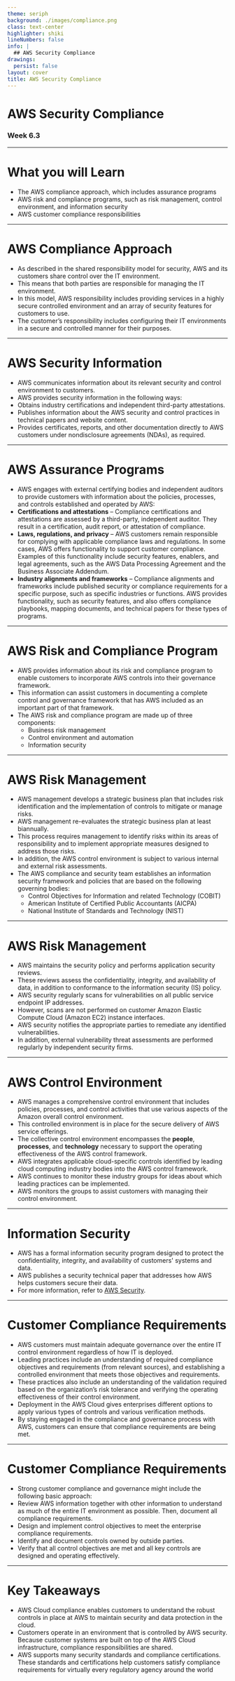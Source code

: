 ```yaml
---
theme: seriph
background: ./images/compliance.png
class: text-center
highlighter: shiki
lineNumbers: false
info: |
  ## AWS Security Compliance
drawings:
  persist: false
layout: cover
title: AWS Security Compliance
---
```


<!--

-->

# AWS Security Compliance
### Week 6.3


---

# What you will Learn 


<v-clicks>

* The AWS compliance approach, which includes assurance programs
* AWS risk and compliance programs, such as risk management, control environment, and information security
* AWS customer compliance responsibilities

</v-clicks>


---

# AWS Compliance Approach

<v-clicks> 

* As described in the shared responsibility model for security, AWS and its customers share control over the IT environment. 
* This means that both parties are responsible for managing the IT environment. 
* In this model, AWS responsibility includes providing services in a highly secure controlled environment and an array of security features for customers to use.
* The customer’s responsibility includes configuring their IT environments in a secure and controlled manner for their purposes.

</v-clicks>


---

# AWS Security Information 

<v-clicks> 

* AWS communicates information about its relevant security and control environment to customers. 
* AWS provides security information in the following ways:
* Obtains industry certifications and independent third-party attestations.
* Publishes information about the AWS security and control practices in technical papers and website content.
* Provides certificates, reports, and other documentation directly to AWS customers under nondisclosure agreements (NDAs), as required. 

</v-clicks>


---

# AWS Assurance Programs


<v-clicks> 

* AWS engages with external certifying bodies and independent auditors to provide customers with information about the policies, processes, and controls established and operated by AWS:
* **Certifications and attestations** – Compliance certifications and attestations are assessed by a third-party, independent auditor. They result in a certification, audit report, or attestation of compliance.
* **Laws, regulations, and privacy** – AWS customers remain responsible for complying with applicable compliance laws and regulations. In some cases, AWS offers functionality to support customer compliance. Examples of this functionality include security features, enablers, and legal agreements, such as the AWS Data Processing Agreement and the Business Associate Addendum.
* **Industry alignments and frameworks** – Compliance alignments and frameworks include published security or compliance requirements for a specific purpose, such as specific industries or functions. AWS provides functionality, such as security features, and also offers compliance playbooks, mapping documents, and technical papers for these types of programs.

</v-clicks>


---

# AWS Risk and Compliance Program 

<v-clicks>

* AWS provides information about its risk and compliance program to enable customers to incorporate AWS controls into their governance framework. 
* This information can assist customers in documenting a complete control and governance framework that has AWS included as an important part of that framework.
* The AWS risk and compliance program are made up of three components:
  - Business risk management 
  - Control environment and automation 
  - Information security

</v-clicks>


---

# AWS Risk Management

<v-clicks>

* AWS management develops a strategic business plan that includes risk identification and the implementation of controls to mitigate or manage risks. 
* AWS management re-evaluates the strategic business plan at least biannually. 
* This process requires management to identify risks within its areas of responsibility and to implement appropriate measures designed to address those risks.
* In addition, the AWS control environment is subject to various internal and external risk assessments.
* The AWS compliance and security team establishes an information security framework and policies that are based on the following governing bodies:
  - Control Objectives for Information and related Technology (COBIT) 
  - American Institute of Certified Public Accountants (AICPA)  
  - National Institute of Standards and Technology (NIST)
  
</v-clicks>


---

# AWS Risk Management

<v-clicks> 

* AWS maintains the security policy and performs application security reviews. 
* These reviews assess the confidentiality, integrity, and availability of data, in addition to conformance to the information security (IS) policy.
* AWS security regularly scans for vulnerabilities on all public service endpoint IP addresses. 
* However, scans are not performed on customer Amazon Elastic Compute Cloud (Amazon EC2) instance interfaces. 
* AWS security notifies the appropriate parties to remediate any identified vulnerabilities.
* In addition, external vulnerability threat assessments are performed regularly by independent security firms. 

</v-clicks>



---

# AWS Control Environment

<v-clicks> 

* AWS manages a comprehensive control environment that includes policies, processes, and control activities that use various aspects of the Amazon overall control environment. 
* This controlled environment is in place for the secure delivery of AWS service offerings. 
* The collective control environment encompasses the **people**, **processes**, and **technology** necessary to support the operating effectiveness of the AWS control framework.
* AWS integrates applicable cloud-specific controls identified by leading cloud computing industry bodies into the AWS control framework. 
* AWS continues to monitor these industry groups for ideas about which leading practices can be implemented. 
* AWS monitors the groups to assist customers with managing their control environment.

</v-clicks>



---

# Information Security 

<v-clicks> 

* AWS has a formal information security program designed to protect the confidentiality, integrity, and availability of customers' systems and data.
* AWS publishes a security technical paper that addresses how AWS helps customers secure their data.
* For more information, refer to [AWS Security](https://aws.amazon.com/security/).

</v-clicks>


---

# Customer Compliance Requirements

<v-clicks> 

* AWS customers must maintain adequate governance over the entire IT control environment regardless of how IT is deployed. 
* Leading practices include an understanding of required compliance objectives and requirements (from relevant sources), and establishing a controlled environment that meets those objectives and requirements. 
* These practices also include an understanding of the validation required based on the organization’s risk tolerance and verifying the operating effectiveness of their control environment. 
* Deployment in the AWS Cloud gives enterprises different options to apply various types of controls and various verification methods.
* By staying engaged in the compliance and governance process with AWS, customers can ensure that compliance requirements are being met.

</v-clicks>


---

# Customer Compliance Requirements

<v-clicks> 

* Strong customer compliance and governance might include the following basic approach: 
* Review AWS information together with other information to understand as much of the entire IT environment as possible. Then, document all compliance requirements.
* Design and implement control objectives to meet the enterprise compliance requirements.
* Identify and document controls owned by outside parties. 
* Verify that all control objectives are met and all key controls are designed and operating effectively.

</v-clicks>


---

# Key Takeaways

<v-clicks>

* AWS Cloud compliance enables customers to understand the robust controls in place at AWS to maintain security and data protection in the cloud.
* Customers operate in an environment that is controlled by AWS security. Because customer systems are built on top of the AWS Cloud infrastructure, compliance responsibilities are shared.
* AWS supports many security standards and compliance certifications. These standards and certifications help customers satisfy compliance requirements for virtually every regulatory agency around the world


</v-clicks>


